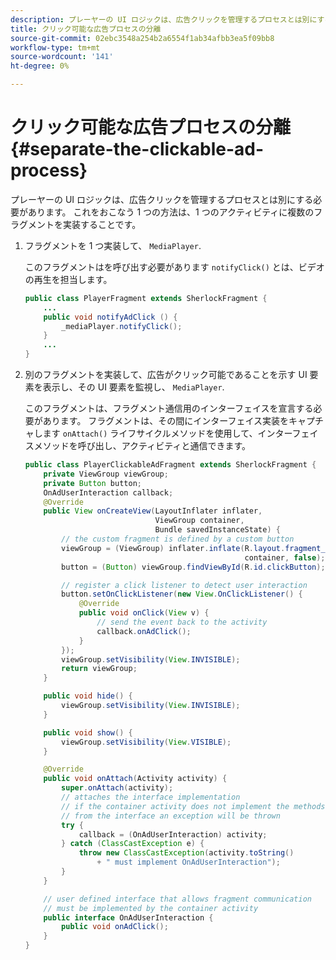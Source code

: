 ```yaml
---
description: プレーヤーの UI ロジックは、広告クリックを管理するプロセスとは別にする必要があります。 これをおこなう 1 つの方法は、1 つのアクティビティに複数のフラグメントを実装することです。
title: クリック可能な広告プロセスの分離
source-git-commit: 02ebc3548a254b2a6554f1ab34afbb3ea5f09bb8
workflow-type: tm+mt
source-wordcount: '141'
ht-degree: 0%

---
```


# クリック可能な広告プロセスの分離 {#separate-the-clickable-ad-process}

プレーヤーの UI ロジックは、広告クリックを管理するプロセスとは別にする必要があります。 これをおこなう 1 つの方法は、1 つのアクティビティに複数のフラグメントを実装することです。

1. フラグメントを 1 つ実装して、 `MediaPlayer`.

   このフラグメントはを呼び出す必要があります `notifyClick()` とは、ビデオの再生を担当します。

   ```java
   public class PlayerFragment extends SherlockFragment { 
       ... 
       public void notifyAdClick () { 
           _mediaPlayer.notifyClick(); 
       } 
       ... 
   } 
   ```

1. 別のフラグメントを実装して、広告がクリック可能であることを示す UI 要素を表示し、その UI 要素を監視し、 `MediaPlayer`.

   このフラグメントは、フラグメント通信用のインターフェイスを宣言する必要があります。 フラグメントは、その間にインターフェイス実装をキャプチャします `onAttach()` ライフサイクルメソッドを使用して、インターフェイスメソッドを呼び出し、アクティビティと通信できます。

   ```java
   public class PlayerClickableAdFragment extends SherlockFragment { 
       private ViewGroup viewGroup; 
       private Button button; 
       OnAdUserInteraction callback; 
       @Override 
       public View onCreateView(LayoutInflater inflater,  
                                ViewGroup container,  
                                Bundle savedInstanceState) { 
           // the custom fragment is defined by a custom button 
           viewGroup = (ViewGroup) inflater.inflate(R.layout.fragment_player_clickable_ad,  
                                                    container, false); 
           button = (Button) viewGroup.findViewById(R.id.clickButton); 
   
           // register a click listener to detect user interaction 
           button.setOnClickListener(new View.OnClickListener() { 
               @Override 
               public void onClick(View v) { 
                   // send the event back to the activity 
                   callback.onAdClick(); 
               } 
           }); 
           viewGroup.setVisibility(View.INVISIBLE); 
           return viewGroup; 
       } 
   
       public void hide() { 
           viewGroup.setVisibility(View.INVISIBLE); 
       } 
   
       public void show() { 
           viewGroup.setVisibility(View.VISIBLE);     
       } 
   
       @Override 
       public void onAttach(Activity activity) { 
           super.onAttach(activity); 
           // attaches the interface implementation 
           // if the container activity does not implement the methods  
           // from the interface an exception will be thrown 
           try { 
               callback = (OnAdUserInteraction) activity; 
           } catch (ClassCastException e) { 
               throw new ClassCastException(activity.toString() 
                   + " must implement OnAdUserInteraction"); 
           }     
       } 
   
       // user defined interface that allows fragment communication 
       // must be implemented by the container activity 
       public interface OnAdUserInteraction { 
           public void onAdClick(); 
       } 
   } 
   ```
